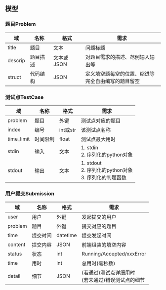 ## 模型

### 题目Problem
域|名称|格式|需求
-|-|-|-
title|题目|文本|问题标题
descrip|题目描述|文本或JSON|对题目需求的描述、范例输入输出等
struct|代码结构|JSON|定义填空题每空的位置、缩进等<br>完全自由编写的题目留空

### 测试点TestCase
域|名称|格式|需求
-|-|-|-
problem|题目|外键|测试点对应的题目
index|编号|int或str|该测试点名称
time_limit|时间限制|float|测试点最大用时
stdin|输入|文本|1. stdin<br>2. 序列化的python对象
stdout|输出|文本|1. stdout<br>2. 序列化的python对象<br>3. 序列化的判题函数

### 用户提交Submission
域|名称|格式|需求
-|-|-|-
user|用户|外键|发起提交的用户
problem|题目|外键|提交对应的题目
time|提交时间|datetime|提交发起时间
content|提交内容|JSON|前端组装的填空内容
status|状态|int|Running/Accepted/xxxError
time|用时|int|总用时(毫秒数)
detail|细节|JSON|(若通过)测试点详细用时<br>(若未通过)错误测试点的细节